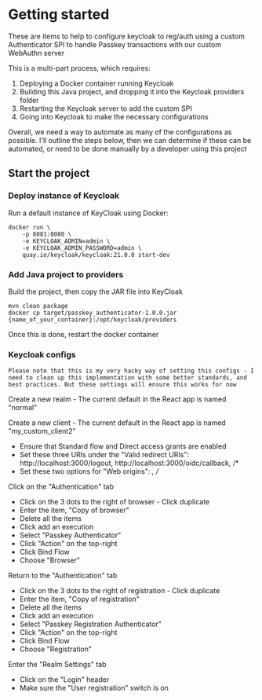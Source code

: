 # Getting started

These are items to help to configure keycloak to reg/auth using a custom Authenticator SPI to handle Passkey transactions with our custom WebAuthn server

This is a multi-part process, which requires:

1. Deploying a Docker container running Keycloak
2. Building this Java project, and dropping it into the Keycloak providers folder
3. Restarting the Keycloak server to add the custom SPI
4. Going into Keycloak to make the necessary configurations

Overall, we need a way to automate as many of the configurations as possible. I'll outline the steps below, then we can determine if these can be automated, or need to be done manually by a developer using this project

## Start the project

### Deploy instance of Keycloak

Run a default instance of KeyCloak using Docker:

    docker run \
        -p 8081:8080 \
        -e KEYCLOAK_ADMIN=admin \
        -e KEYCLOAK_ADMIN_PASSWORD=admin \
        quay.io/keycloak/keycloak:21.0.0 start-dev

### Add Java project to providers

Build the project, then copy the JAR file into KeyCloak

    mvn clean package
    docker cp target/passkey_authenticator-1.0.0.jar {name_of_your_container}:/opt/keycloak/providers

Once this is done, restart the docker container

### Keycloak configs

```
Please note that this is my very hacky way of setting this configs - I need to clean up this implementation with some better standards, and best practices. But these settings will ensure this works for now
```

Create a new realm - The current default in the React app is named "normal"

Create a new client - The current default in the React app is named "my_custom_client2"

- Ensure that Standard flow and Direct access grants are enabled
- Set these three URIs under the "Valid redirect URIs": http://localhost:3000/logout, http://localhost:3000/oidc/callback, /\*
- Set these two options for "Web origins": _, /_

Click on the "Authentication" tab

- Click on the 3 dots to the right of browser - Click duplicate
- Enter the item, "Copy of browser"
- Delete all the items
- Click add an execution
- Select "Passkey Authenticator"
- Click "Action" on the top-right
- Click Bind Flow
- Choose "Browser"

Return to the "Authentication" tab

- Click on the 3 dots to the right of registration - Click duplicate
- Enter the item, "Copy of registration"
- Delete all the items
- Click add an execution
- Select "Passkey Registration Authenticator"
- Click "Action" on the top-right
- Click Bind Flow
- Choose "Registration"

Enter the "Realm Settings" tab

- Click on the "Login" header
- Make sure the "User registration" switch is on
